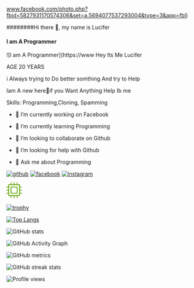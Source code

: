 www.facebook.com/photo.php?fbid=5827931170574306&set=a.5694077537293004&type=3&app=fbl)



########Hi there 👋, my name is Lucifer

#### I am A Programmer

![I am A Programmer](https://www
Hey Its Me Lucifer

AGE 20 YEARS

i Always trying to Do better somthing And try to Help

Iam A new here🥰if you Want Anything Help Ib me

Skills: Programming,Cloning, Spamming 

- 🔭 I’m currently working on Facebook 

- 🌱 I’m currently learning Programming  

- 👯 I’m looking to collaborate on Github 

- 🤔 I’m looking for help with Github 

- 💬 Ask me about Programming  

[<img src='https://cdn.jsdelivr.net/npm/simple-icons@3.0.1/icons/github.svg' alt='github' height='40'>](https://github.com/AlUciFer666)  [<img src='https://cdn.jsdelivr.net/npm/simple-icons@3.0.1/icons/facebook.svg' alt='facebook' height='40'>](https://www.facebook.com/AR0SHIL)  [<img src='https://cdn.jsdelivr.net/npm/simple-icons@3.0.1/icons/instagram.svg' alt='instagram' height='40'>](https://www.instagram.com/b__e_a_s__t/)  

<a href='https://docs.github.com/en/developers'><img src='https://raw.githubusercontent.com/acervenky/animated-github-badges/master/assets/devbadge.gif' width='40' height='40'></a> 

[![trophy](https://github-profile-trophy.vercel.app/?username=AlUciFer666)](https://github.com/ryo-ma/github-profile-trophy)

[![Top Langs](https://github-readme-stats.vercel.app/api/top-langs/?username=AlUciFer666)](https://github.com/anuraghazra/github-readme-stats)

![GitHub stats](https://github-readme-stats.vercel.app/api?username=AlUciFer666&show_icons=true)  

![GitHub Activity Graph](https://activity-graph.herokuapp.com/graph?username=AlUciFer666)  

![GitHub metrics](https://metrics.lecoq.io/AlUciFer666)  

![GitHub streak stats](https://github-readme-streak-stats.herokuapp.com/?user=AlUciFer666)  

![Profile views](https://gpvc.arturio.dev/AlUciFer666)  
